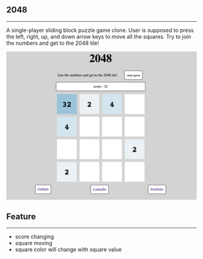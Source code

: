 ## 2048
---
A single-player sliding block puzzle game clone. User is supposed to press the left, right, up, and down arrow keys to move all the squares. Try to join the numbers and get to the 2048 tile!

![2048](assets/image/game.png)

## Feature
---
* score changing
* square moving
* square color will change with square value
